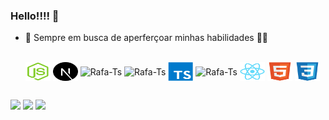 ### Hello!!!! 👋



- 🔭 Sempre em busca de aperferçoar minhas habilidades 🙏🏾
  
  <div style="display: inline_block"><br>
      <img align="center" alt="Rafa-Ts" height="30" width="40" src="https://raw.githubusercontent.com/devicons/devicon/master/icons/nodejs/nodejs-original.svg">
    <img align="center" alt="Rafa-Ts" height="30" width="40" src="https://raw.githubusercontent.com/devicons/devicon/master/icons/nextjs/nextjs-original.svg">
    <img align="center" alt="Rafa-Ts" height="30" width="40" src="https://cdn.jsdelivr.net/gh/devicons/devicon/icons/nestjs/nestjs-plain.svg" />
     <img align="center" alt="Rafa-Ts" height="30" width="40" src="https://cdn.jsdelivr.net/gh/devicons/devicon/icons/salesforce/salesforce-original.svg" />
  <img align="center" alt="Rafa-Ts" height="30" width="40" src="https://raw.githubusercontent.com/devicons/devicon/master/icons/typescript/typescript-plain.svg">
    <img align="center" alt="Rafa-Ts" height="30" width="40" src="https://cdn.jsdelivr.net/gh/devicons/devicon/icons/javascript/javascript-original.svg">
      <img align="center" alt="Rafa-React" height="30" width="40" src="https://raw.githubusercontent.com/devicons/devicon/master/icons/react/react-original.svg">
  <img align="center" alt="Rafa-HTML" height="30" width="40" src="https://raw.githubusercontent.com/devicons/devicon/master/icons/html5/html5-original.svg">
  <img align="center" alt="Rafa-CSS" height="30" width="40" src="https://raw.githubusercontent.com/devicons/devicon/master/icons/css3/css3-original.svg">
</div>
  
 ##
  
 <div>
  <a href="https://instagram.com/euwesouza" target="_blank"><img src="https://img.shields.io/badge/-Instagram-%23E4405F?style=for-the-badge&logo=instagram&logoColor=white" target="_blank"></a>
     <a href="https://www.linkedin.com/in/wesouza" target="_blank"><img src="https://img.shields.io/badge/LinkedIn-0077B5?style=for-the-badge&logo=linkedin&logoColor=white" target="_blank"></a>
  <a href = "mailto:016digital@gmail.com"><img src="https://img.shields.io/badge/-Gmail-%23333?style=for-the-badge&logo=gmail&logoColor=white" target="_blank"></a>
   
 </div>
 
 
